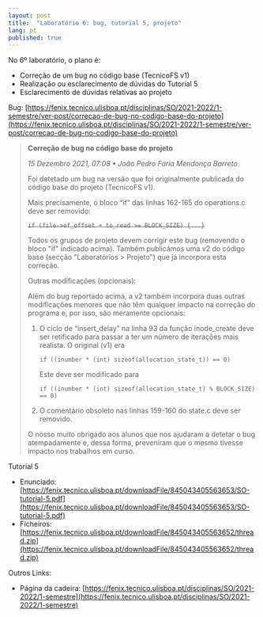 ```yaml
---
layout: post
title:  "Laboratório 6: bug, tutorial 5, projeto"
lang: pt
published: true
---
```


No 6º laboratório, o plano é:
- Correção de um bug no código base (TecnicoFS v1)
- Realização ou esclarecimento de dúvidas do Tutorial 5
- Esclarecimento de dúvidas relativas ao projeto

Bug: [https://fenix.tecnico.ulisboa.pt/disciplinas/SO/2021-2022/1-semestre/ver-post/correcao-de-bug-no-codigo-base-do-projeto](https://fenix.tecnico.ulisboa.pt/disciplinas/SO/2021-2022/1-semestre/ver-post/correcao-de-bug-no-codigo-base-do-projeto)
> **Correção de bug no código base do projeto**
>
> _15 Dezembro 2021, 07:08 • João Pedro Faria Mendonça Barreto_
>
> Foi detetado um bug na versão que foi originalmente publicada do código base do projeto (TecnicoFS v1).
> 
> Mais precisamente, o bloco “if” das linhas 162-165 do operations.c deve ser removido:
> 
> ~~`if (file->of_offset + to_read >= BLOCK_SIZE) {...}`~~
> 
> Todos os grupos de projeto devem corrigir este bug (removendo o bloco "if" indicado acima).
> Também publicámos uma v2 do código base (secção "Laboratórios > Projeto") que já incorpora esta correção.
> 
> Outras modificações (opcionais):
>
> Além do bug reportado acima, a v2 também incorpora duas outras modificações menores que não têm qualquer impacto na correção do programa e, por isso, são meramente opcionais:
> 
> 1. O ciclo de “insert_delay” na linha 93 da função inode_create deve ser retificado para passar a ter um número de iterações mais realista.
> O original (v1) era 
> 
> 		`if ((inumber * (int) sizeof(allocation_state_t)) == 0)`
> 
> 		Este deve ser modificado para
> 
> 		`if ((inumber * (int) sizeof(allocation_state_t) % BLOCK_SIZE) == 0)`
> 
> 
> 2. O comentário obsoleto nas linhas 159-160 do state.c deve ser removido.
> 
> 
> O nosso muito obrigado aos alunos que nos ajudaram a detetar o bug atempadamente e, dessa forma, preveniram que o mesmo tivesse impacto nos trabalhos em curso.

Tutorial 5
- Enunciado: [https://fenix.tecnico.ulisboa.pt/downloadFile/845043405563653/SO-tutorial-5.pdf](https://fenix.tecnico.ulisboa.pt/downloadFile/845043405563653/SO-tutorial-5.pdf)
- Ficheiros: [https://fenix.tecnico.ulisboa.pt/downloadFile/845043405563652/thread.zip](https://fenix.tecnico.ulisboa.pt/downloadFile/845043405563652/thread.zip)

Outros Links:
- Página da cadeira: [https://fenix.tecnico.ulisboa.pt/disciplinas/SO/2021-2022/1-semestre](https://fenix.tecnico.ulisboa.pt/disciplinas/SO/2021-2022/1-semestre)
